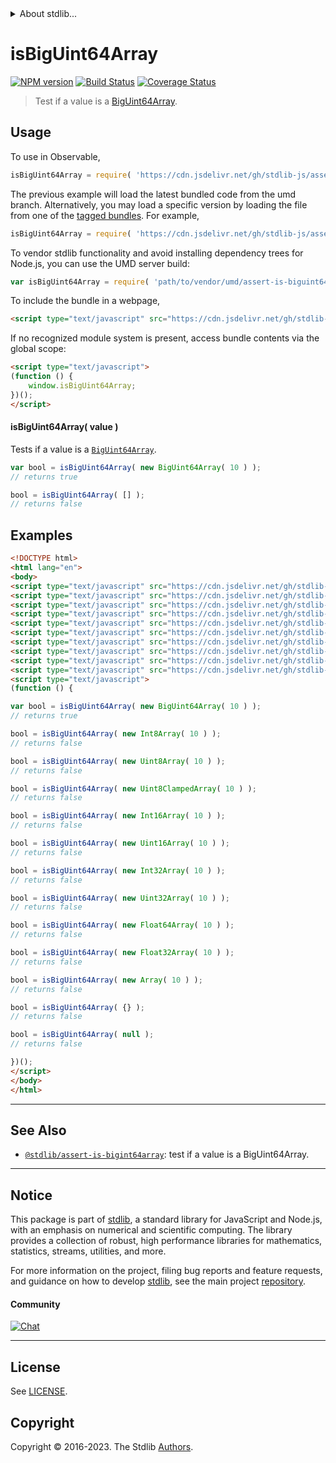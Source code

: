 <!--

@license Apache-2.0

Copyright (c) 2021 The Stdlib Authors.

Licensed under the Apache License, Version 2.0 (the "License");
you may not use this file except in compliance with the License.
You may obtain a copy of the License at

   http://www.apache.org/licenses/LICENSE-2.0

Unless required by applicable law or agreed to in writing, software
distributed under the License is distributed on an "AS IS" BASIS,
WITHOUT WARRANTIES OR CONDITIONS OF ANY KIND, either express or implied.
See the License for the specific language governing permissions and
limitations under the License.

-->


<details>
  <summary>
    About stdlib...
  </summary>
  <p>We believe in a future in which the web is a preferred environment for numerical computation. To help realize this future, we've built stdlib. stdlib is a standard library, with an emphasis on numerical and scientific computation, written in JavaScript (and C) for execution in browsers and in Node.js.</p>
  <p>The library is fully decomposable, being architected in such a way that you can swap out and mix and match APIs and functionality to cater to your exact preferences and use cases.</p>
  <p>When you use stdlib, you can be absolutely certain that you are using the most thorough, rigorous, well-written, studied, documented, tested, measured, and high-quality code out there.</p>
  <p>To join us in bringing numerical computing to the web, get started by checking us out on <a href="https://github.com/stdlib-js/stdlib">GitHub</a>, and please consider <a href="https://opencollective.com/stdlib">financially supporting stdlib</a>. We greatly appreciate your continued support!</p>
</details>

# isBigUint64Array

[![NPM version][npm-image]][npm-url] [![Build Status][test-image]][test-url] [![Coverage Status][coverage-image]][coverage-url] <!-- [![dependencies][dependencies-image]][dependencies-url] -->

> Test if a value is a [BigUint64Array][mdn-biguint64array].



<section class="usage">

## Usage

To use in Observable,

```javascript
isBigUint64Array = require( 'https://cdn.jsdelivr.net/gh/stdlib-js/assert-is-biguint64array@umd/browser.js' )
```
The previous example will load the latest bundled code from the umd branch. Alternatively, you may load a specific version by loading the file from one of the [tagged bundles](https://github.com/stdlib-js/assert-is-biguint64array/tags). For example,

```javascript
isBigUint64Array = require( 'https://cdn.jsdelivr.net/gh/stdlib-js/assert-is-biguint64array@v0.1.0-umd/browser.js' )
```

To vendor stdlib functionality and avoid installing dependency trees for Node.js, you can use the UMD server build:

```javascript
var isBigUint64Array = require( 'path/to/vendor/umd/assert-is-biguint64array/index.js' )
```

To include the bundle in a webpage,

```html
<script type="text/javascript" src="https://cdn.jsdelivr.net/gh/stdlib-js/assert-is-biguint64array@umd/browser.js"></script>
```

If no recognized module system is present, access bundle contents via the global scope:

```html
<script type="text/javascript">
(function () {
    window.isBigUint64Array;
})();
</script>
```

#### isBigUint64Array( value )

Tests if a value is a [`BigUint64Array`][mdn-biguint64array].

<!-- eslint-disable stdlib/require-globals, no-undef -->

```javascript
var bool = isBigUint64Array( new BigUint64Array( 10 ) );
// returns true

bool = isBigUint64Array( [] );
// returns false
```

</section>

<!-- /.usage -->

<section class="examples">

## Examples

<!-- eslint no-undef: "error" -->

<!-- eslint-disable stdlib/require-globals, no-undef -->

```html
<!DOCTYPE html>
<html lang="en">
<body>
<script type="text/javascript" src="https://cdn.jsdelivr.net/gh/stdlib-js/array-int8@umd/browser.js"></script>
<script type="text/javascript" src="https://cdn.jsdelivr.net/gh/stdlib-js/array-uint8@umd/browser.js"></script>
<script type="text/javascript" src="https://cdn.jsdelivr.net/gh/stdlib-js/array-uint8c@umd/browser.js"></script>
<script type="text/javascript" src="https://cdn.jsdelivr.net/gh/stdlib-js/array-int16@umd/browser.js"></script>
<script type="text/javascript" src="https://cdn.jsdelivr.net/gh/stdlib-js/array-uint16@umd/browser.js"></script>
<script type="text/javascript" src="https://cdn.jsdelivr.net/gh/stdlib-js/array-int32@umd/browser.js"></script>
<script type="text/javascript" src="https://cdn.jsdelivr.net/gh/stdlib-js/array-uint32@umd/browser.js"></script>
<script type="text/javascript" src="https://cdn.jsdelivr.net/gh/stdlib-js/array-float32@umd/browser.js"></script>
<script type="text/javascript" src="https://cdn.jsdelivr.net/gh/stdlib-js/array-float64@umd/browser.js"></script>
<script type="text/javascript" src="https://cdn.jsdelivr.net/gh/stdlib-js/assert-is-biguint64array@umd/browser.js"></script>
<script type="text/javascript">
(function () {

var bool = isBigUint64Array( new BigUint64Array( 10 ) );
// returns true

bool = isBigUint64Array( new Int8Array( 10 ) );
// returns false

bool = isBigUint64Array( new Uint8Array( 10 ) );
// returns false

bool = isBigUint64Array( new Uint8ClampedArray( 10 ) );
// returns false

bool = isBigUint64Array( new Int16Array( 10 ) );
// returns false

bool = isBigUint64Array( new Uint16Array( 10 ) );
// returns false

bool = isBigUint64Array( new Int32Array( 10 ) );
// returns false

bool = isBigUint64Array( new Uint32Array( 10 ) );
// returns false

bool = isBigUint64Array( new Float64Array( 10 ) );
// returns false

bool = isBigUint64Array( new Float32Array( 10 ) );
// returns false

bool = isBigUint64Array( new Array( 10 ) );
// returns false

bool = isBigUint64Array( {} );
// returns false

bool = isBigUint64Array( null );
// returns false

})();
</script>
</body>
</html>
```

</section>

<!-- /.examples -->

<!-- Section for related `stdlib` packages. Do not manually edit this section, as it is automatically populated. -->

<section class="related">

* * *

## See Also

-   <span class="package-name">[`@stdlib/assert-is-bigint64array`][@stdlib/assert/is-bigint64array]</span><span class="delimiter">: </span><span class="description">test if a value is a BigUint64Array.</span>

</section>

<!-- /.related -->

<!-- Section for all links. Make sure to keep an empty line after the `section` element and another before the `/section` close. -->


<section class="main-repo" >

* * *

## Notice

This package is part of [stdlib][stdlib], a standard library for JavaScript and Node.js, with an emphasis on numerical and scientific computing. The library provides a collection of robust, high performance libraries for mathematics, statistics, streams, utilities, and more.

For more information on the project, filing bug reports and feature requests, and guidance on how to develop [stdlib][stdlib], see the main project [repository][stdlib].

#### Community

[![Chat][chat-image]][chat-url]

---

## License

See [LICENSE][stdlib-license].


## Copyright

Copyright &copy; 2016-2023. The Stdlib [Authors][stdlib-authors].

</section>

<!-- /.stdlib -->

<!-- Section for all links. Make sure to keep an empty line after the `section` element and another before the `/section` close. -->

<section class="links">

[npm-image]: http://img.shields.io/npm/v/@stdlib/assert-is-biguint64array.svg
[npm-url]: https://npmjs.org/package/@stdlib/assert-is-biguint64array

[test-image]: https://github.com/stdlib-js/assert-is-biguint64array/actions/workflows/test.yml/badge.svg?branch=v0.1.0
[test-url]: https://github.com/stdlib-js/assert-is-biguint64array/actions/workflows/test.yml?query=branch:v0.1.0

[coverage-image]: https://img.shields.io/codecov/c/github/stdlib-js/assert-is-biguint64array/main.svg
[coverage-url]: https://codecov.io/github/stdlib-js/assert-is-biguint64array?branch=main

<!--

[dependencies-image]: https://img.shields.io/david/stdlib-js/assert-is-biguint64array.svg
[dependencies-url]: https://david-dm.org/stdlib-js/assert-is-biguint64array/main

-->

[chat-image]: https://img.shields.io/gitter/room/stdlib-js/stdlib.svg
[chat-url]: https://app.gitter.im/#/room/#stdlib-js_stdlib:gitter.im

[stdlib]: https://github.com/stdlib-js/stdlib

[stdlib-authors]: https://github.com/stdlib-js/stdlib/graphs/contributors

[umd]: https://github.com/umdjs/umd
[es-module]: https://developer.mozilla.org/en-US/docs/Web/JavaScript/Guide/Modules

[deno-url]: https://github.com/stdlib-js/assert-is-biguint64array/tree/deno
[umd-url]: https://github.com/stdlib-js/assert-is-biguint64array/tree/umd
[esm-url]: https://github.com/stdlib-js/assert-is-biguint64array/tree/esm
[branches-url]: https://github.com/stdlib-js/assert-is-biguint64array/blob/main/branches.md

[stdlib-license]: https://raw.githubusercontent.com/stdlib-js/assert-is-biguint64array/main/LICENSE

[mdn-biguint64array]: https://developer.mozilla.org/en-US/docs/Web/JavaScript/Reference/Global_Objects/BigUint64Array

<!-- <related-links> -->

[@stdlib/assert/is-bigint64array]: https://github.com/stdlib-js/assert-is-bigint64array/tree/umd

<!-- </related-links> -->

</section>

<!-- /.links -->
